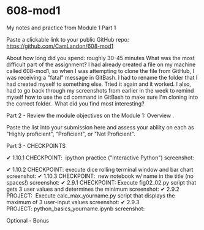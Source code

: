 # 608-mod1
My notes and practice from Module 1
Part 1

Paste a clickable link to your public GitHub repo: 
https://github.com/CamLandon/608-mod1

About how long did you spend: roughly 30-45 minutes
What was the most difficult part of the assignment?
I had already created a file on my machine called 608-mod1, so when I was attempting to clone the file from GitHub, I was receiving a "fatal" message in GitBash. I had to rename the folder that I had created myself to something else. Tried it again and it worked. I also, had to go back through my screenshots from earlier in the week to remind myself how to use the cd command in GitBash to make sure I'm cloning into the correct folder. 
What did you find most interesting?


Part 2 - Review the module objectives on the Module 1: Overview .

Paste the list into your submission here and assess your ability on each as "Highly proficient", "Proficient", or "Not Proficient". 

Part 3 - CHECKPOINTS

✔ 1.10.1 CHECKPOINT:  ipython practice ("Interactive Python") screenshot:


✔ 1.10.2 CHECKPOINT: execute dice rolling terminal window and bar chart screenshot:
✔ 1.10.3 CHECKPOINT:  new notebook w/ name in the title (no spaces!) screenshot: 
✔ 2.9.1 CHECKPOINT: Execute fig02_02.py script that gets 3 user values and determines the minimum screenshot:
✔ 2.9.2 PROJECT:  Execute calc_max_yourname.py script that displays the maximum of 3 user-input values screenshot:
✔ 2.9.3 PROJECT: python_basics_yourname.ipynb screenshot:

Optional - Bonus
